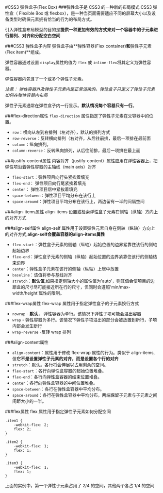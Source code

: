 #CSS3 弹性盒子(Flex Box)
###弹性盒子是 CSS3 的一种新的布局模式
CSS3 弹性盒（ Flexible Box 或 flexbox），是一种当页面需要适应不同的屏幕大小以及设备类型时确保元素拥有恰当的行为的布局方式。

引入弹性盒布局模型的目的是**提供一种更加有效的方式来对一个容器中的子元素进行排列、对齐和分配空白空间**

###CSS3 弹性盒子内容
弹性盒子由**弹性容器(Flex container)**和**弹性子元素(Flex item)**组成。

弹性容器通过设置 `display`属性的值为 `flex` 或 `inline-flex`将其定义为弹性容器。

弹性容器内包含了一个或多个弹性子元素。

*注意： 弹性容器外及弹性子元素内是正常渲染的。弹性盒子只定义了弹性子元素如何在弹性容器内布局*

弹性子元素通常在弹性盒子内一行显示。**默认情况每个容器只有一行**。

###flex-direction属性
`flex-direction` 属性指定了弹性子元素在父容器中的位置。

- `row`：横向从左到右排列（左对齐），默认的排列方式
- `row-reverse`：反转横向排列（右对齐，从后往前排，最后一项排在最前面
- `column`：纵向排列。
- `column-reverse`：反转纵向排列，从后往前排，最后一项排在最上面

###justify-content属性
内容对齐（justify-content）属性应用在弹性容器上，把弹性项沿着弹性容器的主轴线（main axis）对齐

- `flex-start`：弹性项目向行头紧挨着填充
- `flex-end`： 弹性项目向行尾紧挨着填充
- `center`： 弹性项目居中紧挨着填充
- `space-between`：弹性项目平均分布在该行上
- `space-around`：弹性项目平均分布在该行上，两边留有一半的间隔空间

###align-items属性
align-items 设置或检索弹性盒子元素在侧轴（纵轴）方向上的对齐方式

###align-self属性
align-self 属性用于设置弹性元素自身在侧轴（纵轴）方向上的对齐方式,**align-self会覆盖容器的align-items属性**
- `flex-start`：弹性盒子元素的侧轴（纵轴）起始位置的边界紧靠住该行的侧轴起始边界
- `flex-end`：弹性盒子元素的侧轴（纵轴）起始位置的边界紧靠住该行的侧轴结束边界
- `center`：弹性盒子元素在该行的侧轴（纵轴）上居中放置
- `baseline`：该值将参与基线对齐
- `stretch`：**默认值**,如果指定侧轴大小的属性值为'auto'，则其值会使项目的边距盒的尺寸尽可能接近所在行的尺寸，但同时会遵照'min/max-width/height'属性的限制。

###flex-wrap属性
flex-wrap 属性用于指定弹性盒子的子元素换行方式
- `nowrap` - **默认**， 弹性容器为单行。该情况下弹性子项可能会溢出容器
- `wrap` - 弹性容器为多行。该情况下弹性子项溢出的部分会被放置到新行，子项内部会发生断行
- `wrap-reverse` -反转 wrap 排列

###align-content属性
- `align-content`：属性用于修改 flex-wrap 属性的行为。类似于 align-items, 但**它不是设置弹性子元素的对齐，而是设置各个行的对齐**
- `stretch`：默认。各行将会伸展以占用剩余的空间。
- `flex-start`：各行向弹性盒容器的起始位置堆叠。
- `flex-end`：各行向弹性盒容器的结束位置堆叠。
- `center`：各行向弹性盒容器的中间位置堆叠。
- `space-between`：各行在弹性盒容器中平均分布。
- `space-around`：各行在弹性盒容器中平均分布，两端保留子元素与子元素之间间距大小的一半。

###flex属性
flex 属性用于指定弹性子元素如何分配空间

```
.item1 {
    -webkit-flex: 2;
    flex: 2;
}
 
.item2 {
    -webkit-flex: 1;
    flex: 1;
}
 
.item3 {
    -webkit-flex: 1;
    flex: 1;
}
```
上面的实例中，第一个弹性子元素占用了 2/4 的空间，其他两个各占 1/4 的空间